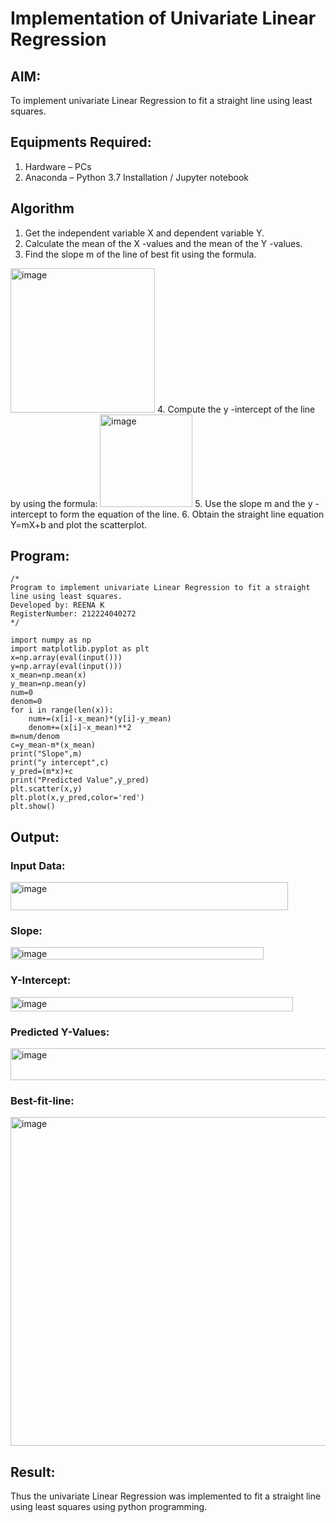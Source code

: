 # Implementation of Univariate Linear Regression
## AIM:
To implement univariate Linear Regression to fit a straight line using least squares.

## Equipments Required:
1. Hardware – PCs
2. Anaconda – Python 3.7 Installation / Jupyter notebook

## Algorithm
1. Get the independent variable X and dependent variable Y.
2. Calculate the mean of the X -values and the mean of the Y -values.
3. Find the slope m of the line of best fit using the formula. 
<img width="231" alt="image" src="https://user-images.githubusercontent.com/93026020/192078527-b3b5ee3e-992f-46c4-865b-3b7ce4ac54ad.png">
4. Compute the y -intercept of the line by using the formula:
<img width="148" alt="image" src="https://user-images.githubusercontent.com/93026020/192078545-79d70b90-7e9d-4b85-9f8b-9d7548a4c5a4.png">
5. Use the slope m and the y -intercept to form the equation of the line.
6. Obtain the straight line equation Y=mX+b and plot the scatterplot.

## Program:
```
/*
Program to implement univariate Linear Regression to fit a straight line using least squares.
Developed by: REENA K
RegisterNumber: 212224040272
*/

import numpy as np
import matplotlib.pyplot as plt
x=np.array(eval(input()))
y=np.array(eval(input()))
x_mean=np.mean(x)
y_mean=np.mean(y)
num=0
denom=0
for i in range(len(x)):
    num+=(x[i]-x_mean)*(y[i]-y_mean)
    denom+=(x[i]-x_mean)**2
m=num/denom
c=y_mean-m*(x_mean)
print("Slope",m)
print("y intercept",c)
y_pred=(m*x)+c
print("Predicted Value",y_pred)
plt.scatter(x,y)
plt.plot(x,y_pred,color='red')
plt.show()

```

## Output:

### Input Data:

<img width="444" height="45" alt="image" src="https://github.com/user-attachments/assets/d59c18d4-ecb4-418c-96d6-9273e0f8d1ba" />

### Slope:

<img width="405" height="20" alt="image" src="https://github.com/user-attachments/assets/68a47caa-e24a-472c-8686-a00c2fef1851" />

### Y-Intercept:

<img width="452" height="23" alt="image" src="https://github.com/user-attachments/assets/2d11db9d-36b6-4b40-a1a7-25b559ad04ac" />

### Predicted Y-Values:

<img width="938" height="51" alt="image" src="https://github.com/user-attachments/assets/63ee5e46-9def-4c2b-9d34-03737e5b543a" />

### Best-fit-line:

<img width="890" height="526" alt="image" src="https://github.com/user-attachments/assets/dcfb3f07-6d0a-41a4-9140-e7dc1168c06f" />


## Result:
Thus the univariate Linear Regression was implemented to fit a straight line using least squares using python programming.
